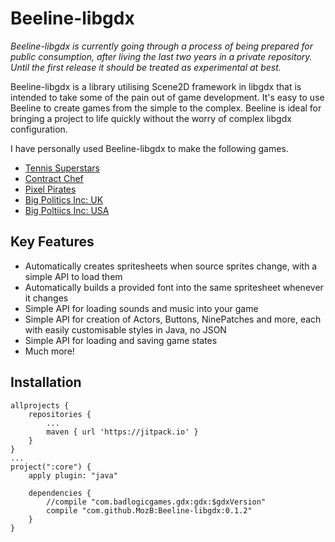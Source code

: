 # Beeline-libgdx

_Beeline-libgdx is currently going through a process of being prepared for public consumption, after living the last two years in a private repository.  Until the first release it should be treated as experimental at best._

Beeline-libgdx is a library utilising Scene2D framework in libgdx that is intended to take some of the pain out of game development.  It's easy to use Beeline to create games from the simple to the complex.  Beeline is ideal for bringing a project to life quickly without the worry of complex libgdx configuration.

I have personally used Beeline-libgdx to make the following games.

* [Tennis Superstars](https://play.google.com/store/apps/details?id=com.moz.tennis)
* [Contract Chef](https://play.google.com/store/apps/details?id=com.moz.chef)
* [Pixel Pirates](https://play.google.com/store/apps/details?id=com.moz.pixelpirates)
* [Big Politics Inc: UK](https://play.google.com/store/apps/details?id=com.moz.politics)
* [Big Poltiics Inc: USA](https://play.google.com/store/apps/details?id=com.moz.politics.us)

## Key Features

* Automatically creates spritesheets when source sprites change, with a simple API to load them
* Automatically builds a provided font into the same spritesheet whenever it changes
* Simple API for loading sounds and music into your game
* Simple API for creation of Actors, Buttons, NinePatches and more, each with easily customisable styles in Java, no JSON
* Simple API for loading and saving game states
* Much more!

## Installation

```
allprojects {
    repositories {
        ...
        maven { url 'https://jitpack.io' }
    }
}
...
project(":core") {
    apply plugin: "java"

    dependencies {
        //compile "com.badlogicgames.gdx:gdx:$gdxVersion"
        compile "com.github.MozB:Beeline-libgdx:0.1.2"
    }
}
```
